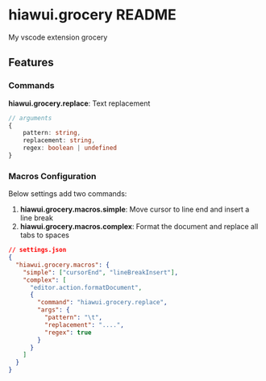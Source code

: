 # hiawui.grocery README

My vscode extension grocery

## Features

### Commands

**hiawui.grocery.replace**: Text replacement

```typescript
// arguments
{
    pattern: string,
    replacement: string,
    regex: boolean | undefined
}
```

### Macros Configuration

Below settings add two commands:

1. **hiawui.grocery.macros.simple**: Move cursor to line end and insert a line break
2. **hiawui.grocery.macros.complex**: Format the document and replace all tabs to spaces

```json
// settings.json
{
  "hiawui.grocery.macros": {
    "simple": ["cursorEnd", "lineBreakInsert"],
    "complex": [
      "editor.action.formatDocument",
      {
        "command": "hiawui.grocery.replace",
        "args": {
          "pattern": "\t",
          "replacement": "....",
          "regex": true
        }
      }
    ]
  }
}
```
